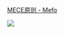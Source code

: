 [MECE原则 - Mefo](https://share.mefo.cc/wb/29645dcf-a345-4a02-bb53-a9a772b57732/4dff4eec-a386-49cf-bc9f-7a461a0b5ee9)

![](<#MECE-Mefo.png>)
